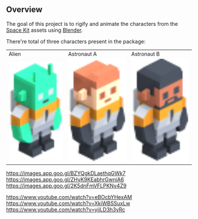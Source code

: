 ## Overview

The goal of this project is to rigify and animate the characters from the [Space Kit](https://kenney.nl/assets/space-kit) assets using [Blender](https://www.blender.org/).

There're total of three characters present in the package:

<table>
  <tr>
    <td width="200px">Alien</td>
    <td width="200px">Astronaut A</td>
    <td width="200px">Astronaut B</td>
  </tr>
  <tr>
    <td width="200px"><img src="docs/alien_SE.png?raw=true" width="100%"></td>
    <td width="200px"><img src="docs/astronautA_SE.png?raw=true" width="100%"></td>
    <td width="200px"><img src="docs/astronautB_SE.png?raw=true" width="100%"></td>
  </tr>
</table>


https://images.app.goo.gl/BZYQgkDLaethqGWk7
https://images.app.goo.gl/ZHyK9KEabhrGwniA6
https://images.app.goo.gl/2K5dnFmVFLPKNy4Z9

https://www.youtube.com/watch?v=eBOcbYHexAM
https://www.youtube.com/watch?v=XkiWBSSuxLw
https://www.youtube.com/watch?v=yjjLD3h3yRc